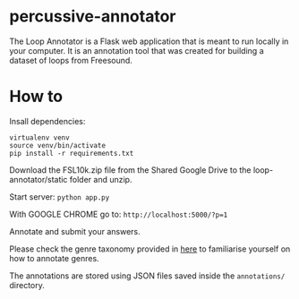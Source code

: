 # percussive-annotator

The Loop Annotator is a Flask web application that is meant to run locally in your computer.
It is an annotation tool that was created for building a dataset of loops from Freesound.


# How to

Insall dependencies:
```shell
virtualenv venv
source venv/bin/activate
pip install -r requirements.txt
```

Download the FSL10k.zip file from the Shared Google Drive to the loop-annotator/static folder and unzip.

Start server:
`python app.py`

With GOOGLE CHROME go to:
`http://localhost:5000/?p=1`

Annotate and submit your answers.

Please check the genre taxonomy provided in [here](https://docs.google.com/document/d/1Rj8mSoDewvnmrTs8HK2yRJ4AgUUf7Ft-JW2xN_bd6P4/edit?usp=sharing) to familiarise yourself on how to annotate genres.

The annotations are stored using JSON files saved inside the `annotations/` directory.
